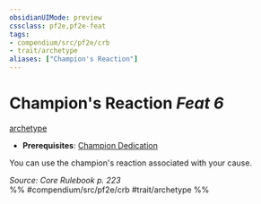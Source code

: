 ```yaml
---
obsidianUIMode: preview
cssclass: pf2e,pf2e-feat
tags:
- compendium/src/pf2e/crb
- trait/archetype
aliases: ["Champion's Reaction"]
---
```

# Champion's Reaction  *Feat 6*  
[archetype](rules/traits/archetype.md)  

- **Prerequisites**: [Champion Dedication](compendium/feats/champion-dedication.md)

You can use the champion's reaction associated with your cause.

*Source: Core Rulebook p. 223*  
%% #compendium/src/pf2e/crb #trait/archetype %%